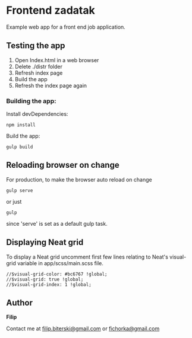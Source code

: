 # Frontend zadatak

Example web app for a front end job application.

## Testing the app

1. Open Index.html in a web browser
2. Delete ./distr folder
3. Refresh index page
4. Build the app
5. Refresh the index page again

### Building the app:

Install devDependencies:

```
npm install
```

Build the app:

```
gulp build
```

## Reloading browser on change

For production, to make the browser auto reload on change

```
gulp serve
```
or just
```
gulp
```
since 'serve' is set as a default gulp task.

## Displaying Neat grid

To display a Neat grid uncomment first few lines relating to Neat's visual-grid variable in app/scss/main.scss file.

```
//$visual-grid-color: #bc6767 !global;
//$visual-grid: true !global;
//$visual-grid-index: 1 !global;
```

## Author

 **Filip**
 
 Contact me at filip.biterski@gmail.com or fichorka@gmail.com